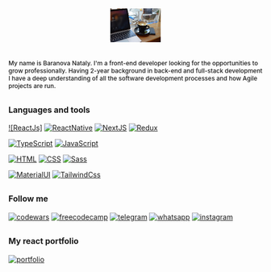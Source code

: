 ## <div id="header" align="center"><img src="assets/img/img.jpg" width="100"/></div>

## <p style="font-size: 12px; font-weight: 500">My name is Baranova Nataly. I'm a front-end developer looking for the opportunities to grow professionally. Having 2-year background in back-end and full-stack development I have a deep understanding of all the software development processes and how Agile projects are run.</p>

## <p style='font-size: 16px'>Languages and tools</p>
[![ReactJs]](https://react.dev/)
[![ReactNative](https://img.shields.io/badge/ReactNative-0a1929?style=for-the-badge&logo=react&logoColor=76ecfa>)](https://reactnative.dev/)
[![NextJS](https://img.shields.io/badge/NextJs-0a1929?style=for-the-badge&logo=react&logoColor=76ecfa>)](https://nextjs.org/)
[![Redux](https://img.shields.io/badge/Redux-0a1929?style=for-the-badge&logo=redux&logoColor=9b1a7a>)](https://redux.js.org/)

[![TypeScript](https://img.shields.io/badge/Typescript-0a1929?style=for-the-badge&logo=typescript&logoColor=9b1a7a>)](https://www.typescriptlang.org/)
[![JavaScript](https://img.shields.io/badge/Javascript-0a1929?style=for-the-badge&logo=javascript&logoColor=9b1a7a>)](https://www.javascript.com/)

[![HTML](https://img.shields.io/badge/HTML-0a1929?style=for-the-badge&logo=html&logoColor=9b1a7a>)](https://developer.mozilla.org/ru/docs/Learn/Getting_started_with_the_web/HTML_basics)
[![CSS](https://img.shields.io/badge/CSS-0a1929?style=for-the-badge&logo=CSS&logoColor=9b1a7a>)](https://developer.mozilla.org/en-US/docs/Web/CSS)
[![Sass](https://img.shields.io/badge/sass-0a1929?style=for-the-badge&logo=sass&logoColor=9b1a7a>)](https://sass-lang.com/)

[![MaterialUI](https://img.shields.io/badge/MaterialUI-0a1929?style=for-the-badge&logo=MUI&logoColor=9b1a7a>)](https://mui.com/)
[![TailwindCss](https://img.shields.io/badge/TailwindCss-0a1929?style=for-the-badge&logo=TailwindCss&logoColor=9b1a7a>)](https://tailwindcss.com/)

## <p style='font-size: 16px'>Follow me</p>
[![codewars](https://img.shields.io/badge/codewars-0a1929?style=for-the-badge&logo=Codewars&logoColor=9b1a7a>)](https://www.codewars.com/users/borashek32)
[![freecodecamp](https://img.shields.io/badge/freecodecamp-0a1929?style=for-the-badge&logo=freecodecamp&logoColor=9b1a7a>)](https://www.freecodecamp.org/fccba5044a8-8a7a-4ad2-89f4-a1656ea7e893)
[![telegram](https://img.shields.io/badge/telegram-0a1929?style=for-the-badge&logo=telegram&logoColor=9b1a7a>)](https://t.me/HuskyJack)
[![whatsapp](https://img.shields.io/badge/whatsapp-0a1929?style=for-the-badge&logo=whatsapp&logoColor=9b1a7a>)](https://t.me/905350429141)
[![instagram](https://img.shields.io/badge/instagram-0a1929?style=for-the-badge&logo=instagram&logoColor=9b1a7a>)](https://www.instagram.com/no.husky.jackie/)

## <p style='font-size: 16px'>My react portfolio</p>
[![portfolio](https://img.shields.io/badge/portfolio-0a1929?style=for-the-badge&logo=portfo&logoColor=9b1a7a>)](https://borashek32.github.io/portfolio/)
